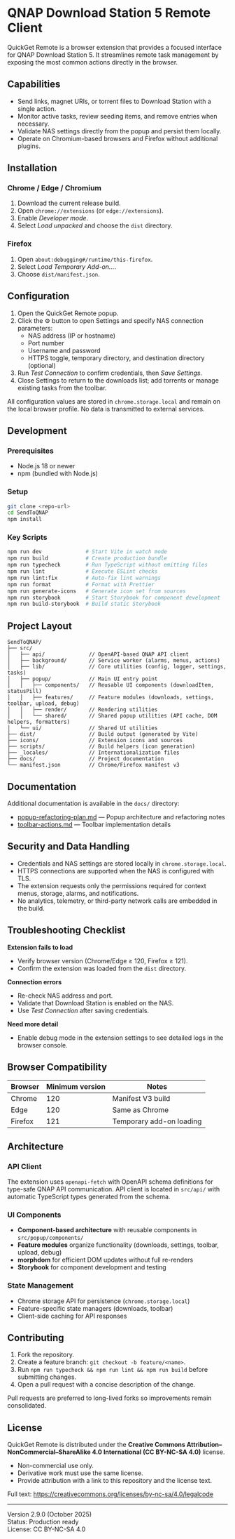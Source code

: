 # QNAP Download Station 5 Remote Client

QuickGet Remote is a browser extension that provides a focused interface for QNAP Download Station 5. It streamlines remote task management by exposing the most common actions directly in the browser.

## Capabilities

- Send links, magnet URIs, or torrent files to Download Station with a single action.
- Monitor active tasks, review seeding items, and remove entries when necessary.
- Validate NAS settings directly from the popup and persist them locally.
- Operate on Chromium-based browsers and Firefox without additional plugins.

## Installation

### Chrome / Edge / Chromium
1. Download the current release build.
2. Open `chrome://extensions` (or `edge://extensions`).
3. Enable *Developer mode*.
4. Select *Load unpacked* and choose the `dist` directory.

### Firefox
1. Open `about:debugging#/runtime/this-firefox`.
2. Select *Load Temporary Add-on...*.
3. Choose `dist/manifest.json`.

## Configuration

1. Open the QuickGet Remote popup.
2. Click the ⚙ button to open Settings and specify NAS connection parameters:
   - NAS address (IP or hostname)
   - Port number
   - Username and password
   - HTTPS toggle, temporary directory, and destination directory (optional)
3. Run *Test Connection* to confirm credentials, then *Save Settings*.
4. Close Settings to return to the downloads list; add torrents or manage existing tasks from the toolbar.

All configuration values are stored in `chrome.storage.local` and remain on the local browser profile. No data is transmitted to external services.

## Development

### Prerequisites
- Node.js 18 or newer
- npm (bundled with Node.js)

### Setup

```bash
git clone <repo-url>
cd SendToQNAP
npm install
```

### Key Scripts

```bash
npm run dev              # Start Vite in watch mode
npm run build            # Create production bundle
npm run typecheck        # Run TypeScript without emitting files
npm run lint             # Execute ESLint checks
npm run lint:fix         # Auto-fix lint warnings
npm run format           # Format with Prettier
npm run generate-icons   # Generate icon set from sources
npm run storybook        # Start Storybook for component development
npm run build-storybook  # Build static Storybook
```

## Project Layout

```
SendToQNAP/
├── src/
│   ├── api/              // OpenAPI-based QNAP API client
│   ├── background/       // Service worker (alarms, menus, actions)
│   ├── lib/              // Core utilities (config, logger, settings, tasks)
│   ├── popup/            // Main UI entry point
│   │   ├── components/   // Reusable UI components (downloadItem, statusPill)
│   │   ├── features/     // Feature modules (downloads, settings, toolbar, upload, debug)
│   │   ├── render/       // Rendering utilities
│   │   └── shared/       // Shared popup utilities (API cache, DOM helpers, formatters)
│   └── ui/               // Shared UI utilities
├── dist/                 // Build output (generated by Vite)
├── icons/                // Extension icons and sources
├── scripts/              // Build helpers (icon generation)
├── _locales/             // Internationalization files
├── docs/                 // Project documentation
└── manifest.json         // Chrome/Firefox manifest v3
```

## Documentation

Additional documentation is available in the `docs/` directory:
- [popup-refactoring-plan.md](./docs/popup-refactoring-plan.md) — Popup architecture and refactoring notes
- [toolbar-actions.md](./docs/toolbar-actions.md) — Toolbar implementation details

## Security and Data Handling

- Credentials and NAS settings are stored locally in `chrome.storage.local`.
- HTTPS connections are supported when the NAS is configured with TLS.
- The extension requests only the permissions required for context menus, storage, alarms, and notifications.
- No analytics, telemetry, or third-party network calls are embedded in the build.

## Troubleshooting Checklist

**Extension fails to load**
- Verify browser version (Chrome/Edge ≥ 120, Firefox ≥ 121).
- Confirm the extension was loaded from the `dist` directory.

**Connection errors**
- Re-check NAS address and port.
- Validate that Download Station is enabled on the NAS.
- Use *Test Connection* after saving credentials.

**Need more detail**
- Enable debug mode in the extension settings to see detailed logs in the browser console.

## Browser Compatibility

| Browser | Minimum version | Notes            |
|---------|-----------------|------------------|
| Chrome  | 120             | Manifest V3 build |
| Edge    | 120             | Same as Chrome    |
| Firefox | 121             | Temporary add-on loading |

## Architecture

### API Client
The extension uses `openapi-fetch` with OpenAPI schema definitions for type-safe QNAP API communication. API client is located in `src/api/` with automatic TypeScript types generated from the schema.

### UI Components
- **Component-based architecture** with reusable components in `src/popup/components/`
- **Feature modules** organize functionality (downloads, settings, toolbar, upload, debug)
- **morphdom** for efficient DOM updates without full re-renders
- **Storybook** for component development and testing

### State Management
- Chrome storage API for persistence (`chrome.storage.local`)
- Feature-specific state managers (downloads, toolbar)
- Client-side caching for API responses

## Contributing

1. Fork the repository.
2. Create a feature branch: `git checkout -b feature/<name>`.
3. Run `npm run typecheck && npm run lint && npm run build` before submitting changes.
4. Open a pull request with a concise description of the change.

Pull requests are preferred to long-lived forks so improvements remain consolidated.

## License

QuickGet Remote is distributed under the **Creative Commons Attribution–NonCommercial–ShareAlike 4.0 International (CC BY-NC-SA 4.0)** license.  
- Non-commercial use only.  
- Derivative work must use the same license.  
- Provide attribution with a link to this repository and the license text.  

Full text: <https://creativecommons.org/licenses/by-nc-sa/4.0/legalcode>

---

Version 2.9.0 (October 2025)  
Status: Production ready  
License: CC BY-NC-SA 4.0
